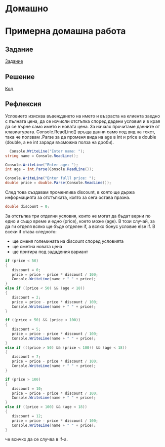 # Домашно
# Примерна домашна работа

## Задание
[Задание](https://docs.google.com/document/d/1dYI6N9vXSGMaDh6D2GC9MecRH-Q9DIPvbsoyrHAdEuY/edit?tab=t.0#heading=h.k2hmrhjqy6kz)

## Решение
[Код](http://github.com/miyaivv/Domashno-Mia/blob/main/Domasno/Domasno/Program.cs)

## Рефлексия
Условието изисква въвеждането на името и възраста на клиента заедно с пълната цена, да се изчисли отстъпка според дадени условия и в края да се върне само името и новата цена. За начало прочитаме данните от клавиатурата. Console.ReadLine() връща данни само под вид на текст, така че ползвам .Parse за да променя вида на age в int и price в double (double, а не int заради възможна полза на дроби).
 ``` c#
   ﻿Console.WriteLine("Enter name: ");
string name = Console.ReadLine();

Console.WriteLine("Enter age: ");
int age = int.Parse(Console.ReadLine());

Console.WriteLine("Enter fulll price: ");
double price = double.Parse(Console.ReadLine());
```
След това създавам променлива discount, в която ще държа информацията за отстъпката, която за сега остава празна. 
 ``` c#
double discount = 0;
```
За отстъпка три отделни условия, които не могат да бъдат верни по едно и също време и едно (price), което може (age). 
В този случай, за да ги отделя всяко ще бъде отделен if, а всяко бонус условие else if.
В всеки if става следното:
- ще сменя големината на discount според условията
- ще сметна новата цена
- ще притира под зададения вариант
 ``` c#
if (price < 50)
{
    discount = 0;
    price = price - price * discount / 100;
    Console.WriteLine(name + " " + price);
}
else if ((price < 50) && (age < 18))
{
    discount = 2;
    price = price - price * discount / 100;
    Console.WriteLine(name + " " + price);
}

if ((price > 50) && (price < 100))
{
    discount = 5;
    price = price - price * discount / 100;
    Console.WriteLine(name + " " + price);
}
else if (((price > 50) && (price < 100)) && (age < 18))
{
    discount = 7;
    price = price - price * discount / 100;
    Console.WriteLine(name + " " + price);
}

if (price > 100)
{
    discount = 10;
    price = price - price * discount / 100;
    Console.WriteLine(name + " " + price);
}
else if ((price > 100) && (age < 18))
{
    discount = 12;
    price = price - price * discount / 100;
    Console.WriteLine(name + " " + price);
}
```

че всичко да се случва в if-a.
